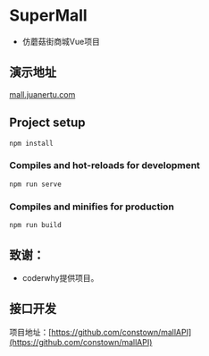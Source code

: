 # SuperMall

* 仿蘑菇街商城Vue项目

## 演示地址

[mall.juanertu.com](http://mall.juanertu.com)

## Project setup
```
npm install
```

### Compiles and hot-reloads for development
```
npm run serve
```

### Compiles and minifies for production
```
npm run build
```

## 致谢：

* coderwhy提供项目。

## 接口开发

项目地址：[https://github.com/constown/mallAPI](https://github.com/constown/mallAPI)

